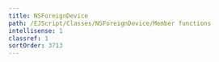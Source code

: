 ```yaml
---
title: NSForeignDevice
path: /EJScript/Classes/NSForeignDevice/Member functions
intellisense: 1
classref: 1
sortOrder: 3713
---
```





